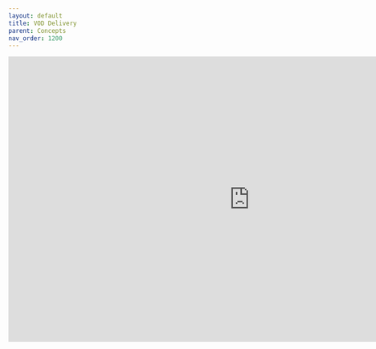 ```yaml
---
layout: default
title: VOD Delivery
parent: Concepts 
nav_order: 1200
---
```


<iframe src="https://docs.google.com/presentation/d/e/2PACX-1vSzbx-0dLrhH8goT5ASPFE8s1-q-UcMebdDfEt8gCWFkyWevTgjqELyziui2y2POHMHb51A6KfGGtI2/embed?start=false&loop=false&delayms=3000" frameborder="0" width="960" height="569" allowfullscreen="true" mozallowfullscreen="true" webkitallowfullscreen="true"></iframe>


